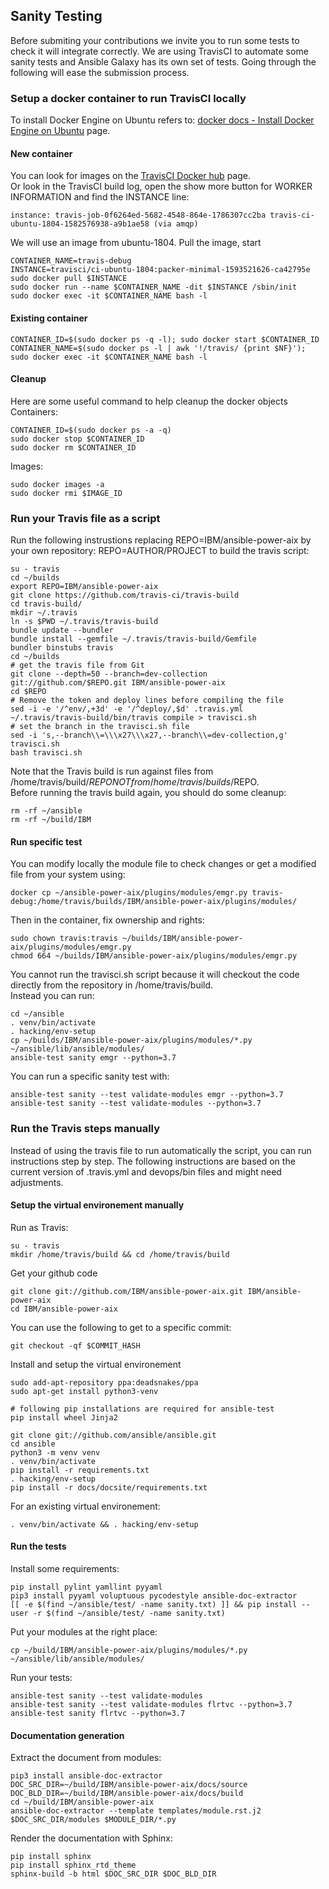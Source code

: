 ## Sanity Testing
Before submiting your contributions we invite you to run some tests to check it will integrate correctly.
We are using TravisCI to automate some sanity tests and Ansible Galaxy has its own set of tests. Going through the following will ease the submission process.

### Setup a docker container to run TravisCI locally
To install Docker Engine on Ubuntu refers to: [docker docs - Install Docker Engine on Ubuntu](https://docs.docker.com/engine/install/ubuntu) page.

#### New container
You can look for images on the [TravisCI Docker hub](https://hub.docker.com/u/travisci) page.<br>
Or look in the TravisCI build log, open the show more button for WORKER INFORMATION and find the INSTANCE line:
```
instance: travis-job-0f6264ed-5682-4548-864e-1786307cc2ba travis-ci-ubuntu-1804-1582576938-a9b1ae58 (via amqp)
```
We will use an image from ubuntu-1804.
Pull the image, start
```
CONTAINER_NAME=travis-debug
INSTANCE=travisci/ci-ubuntu-1804:packer-minimal-1593521626-ca42795e
sudo docker pull $INSTANCE
sudo docker run --name $CONTAINER_NAME -dit $INSTANCE /sbin/init
sudo docker exec -it $CONTAINER_NAME bash -l
```

#### Existing container
```
CONTAINER_ID=$(sudo docker ps -q -l); sudo docker start $CONTAINER_ID
CONTAINER_NAME=$(sudo docker ps -l | awk '!/travis/ {print $NF}'); sudo docker exec -it $CONTAINER_NAME bash -l
```

#### Cleanup
Here are some useful command to help cleanup the docker objects
Containers:
```
CONTAINER_ID=$(sudo docker ps -a -q)
sudo docker stop $CONTAINER_ID
sudo docker rm $CONTAINER_ID
```
Images:
```
sudo docker images -a
sudo docker rmi $IMAGE_ID
```

### Run your Travis file as a script
Run the following instrustions replacing REPO=IBM/ansible-power-aix by your own repository: REPO=AUTHOR/PROJECT to build the travis script:
```
su - travis
cd ~/builds
export REPO=IBM/ansible-power-aix
git clone https://github.com/travis-ci/travis-build
cd travis-build/
mkdir ~/.travis
ln -s $PWD ~/.travis/travis-build
bundle update --bundler
bundle install --gemfile ~/.travis/travis-build/Gemfile
bundler binstubs travis
cd ~/builds
# get the travis file from Git
git clone --depth=50 --branch=dev-collection git://github.com/$REPO.git IBM/ansible-power-aix
cd $REPO
# Remove the token and deploy lines before compiling the file
sed -i -e '/^env/,+3d' -e '/^deploy/,$d' .travis.yml
~/.travis/travis-build/bin/travis compile > travisci.sh
# set the branch in the travisci.sh file
sed -i 's,--branch\\=\\\x27\\\x27,--branch\\=dev-collection,g' travisci.sh
bash travisci.sh
```
Note that the Travis build is run against files from /home/travis/build/$REPO NOT from /home/travis/builds/$REPO.
<br>
Before running the travis build again, you should do some cleanup:
```
rm -rf ~/ansible
rm -rf ~/build/IBM
```

#### Run specific test
You can modify locally the module file to check changes or get a modified file from your system using:
```
docker cp ~/ansible-power-aix/plugins/modules/emgr.py travis-debug:/home/travis/builds/IBM/ansible-power-aix/plugins/modules/
```
Then in the container, fix ownership and rights:
```
sudo chown travis:travis ~/builds/IBM/ansible-power-aix/plugins/modules/emgr.py
chmod 664 ~/builds/IBM/ansible-power-aix/plugins/modules/emgr.py
```

You cannot run the travisci.sh script because it will checkout the code directly from the repository in /home/travis/build. <br>
Instead you can run:
```
cd ~/ansible
. venv/bin/activate
. hacking/env-setup
cp ~/builds/IBM/ansible-power-aix/plugins/modules/*.py ~/ansible/lib/ansible/modules/
ansible-test sanity emgr --python=3.7
```
You can run a specific sanity test with:
```
ansible-test sanity --test validate-modules emgr --python=3.7
ansible-test sanity --test validate-modules --python=3.7
```

### Run the Travis steps manually
Instead of using the travis file to run automatically the script, you can run instructions step by step.
The following instructions are based on the current version of .travis.yml and devops/bin files and might need adjustments.

#### Setup the virtual environement manually
Run as Travis:
```
su - travis
mkdir /home/travis/build && cd /home/travis/build
```
Get your github code
```
git clone git://github.com/IBM/ansible-power-aix.git IBM/ansible-power-aix
cd IBM/ansible-power-aix
```
You can use the following to get to a specific commit:
```
git checkout -qf $COMMIT_HASH
```
Install and setup the virtual environement
```
sudo add-apt-repository ppa:deadsnakes/ppa
sudo apt-get install python3-venv

# following pip installations are required for ansible-test
pip install wheel Jinja2

git clone git://github.com/ansible/ansible.git
cd ansible
python3 -m venv venv
. venv/bin/activate
pip install -r requirements.txt
. hacking/env-setup
pip install -r docs/docsite/requirements.txt
```
For an existing virtual environement:
```
. venv/bin/activate && . hacking/env-setup
```

#### Run the tests

Install some requirements:
```
pip install pylint yamllint pyyaml
pip3 install pyyaml voluptuous pycodestyle ansible-doc-extractor
[[ -e $(find ~/ansible/test/ -name sanity.txt) ]] && pip install --user -r $(find ~/ansible/test/ -name sanity.txt)
```

Put your modules at the right place:
```
cp ~/build/IBM/ansible-power-aix/plugins/modules/*.py ~/ansible/lib/ansible/modules/
```
Run your tests:
```
ansible-test sanity --test validate-modules
ansible-test sanity --test validate-modules flrtvc --python=3.7
ansible-test sanity flrtvc --python=3.7
```

#### Documentation generation
Extract the document from modules:
```
pip3 install ansible-doc-extractor
DOC_SRC_DIR=~/build/IBM/ansible-power-aix/docs/source
DOC_BLD_DIR=~/build/IBM/ansible-power-aix/docs/build
cd ~/build/IBM/ansible-power-aix
ansible-doc-extractor --template templates/module.rst.j2 $DOC_SRC_DIR/modules $MODULE_DIR/*.py
```

Render the documentation with Sphinx:
```
pip install sphinx
pip install sphinx_rtd_theme
sphinx-build -b html $DOC_SRC_DIR $DOC_BLD_DIR
```

